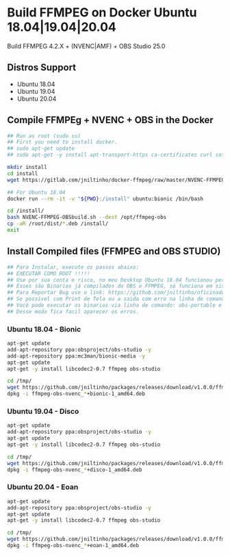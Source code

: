 # Build FFMPEG on Docker Ubuntu 18.04|19.04|20.04

Build FFMPEG 4.2.X + (NVENC|AMF) + OBS Studio 25.0

## Distros Support

* Ubuntu 18.04
* Ubuntu 19.04
* Ubuntu 20.04

## Compile FFMPEg + NVENC + OBS in the Docker

```bash
## Run as root (sudo su)
## First you need to install docker.
## sudo apt-get update
## sudo apt-get -y install apt-transport-https ca-certificates curl software-properties-common docker.io socat

mkdir install
cd install
wget https://gitlab.com/jniltinho/docker-ffmpeg/raw/master/NVENC-FFMPEG-OBSbuild.sh

## For Ubuntu 18.04
docker run --rm -it -v "${PWD}:/install" ubuntu:bionic /bin/bash

cd /install/
bash NVENC-FFMPEG-OBSbuild.sh --dest /opt/ffmpeg-obs
cp -aR /root/dist/*.deb /install/
exit
```

## Install Compiled files (FFMPEG and OBS STUDIO)

```bash
## Para Instalar, execute os passos abaixo:
## EXECUTAR COMO ROOT !!!!!
## Use por sua conta e risco, no meu Desktop Ubuntu 18.04 funcionou perfeitamente.
## Esses são Binarios já compilados do OBS e FFMPEG, só funciona em sistemas 64Bits.
## Para Reportar Bug use o link: https://github.com/jniltinho/oficinadotux/issues.
## Se possivel com Print de Tela ou a saida com erro na linha de comando.
## Você pode executar os binarios via linha de comando: obs-portable e ffmpeg.
## Desse modo fica facil aparecer os erros.
```


### Ubuntu 18.04 - Bionic

```bash
apt-get update
add-apt-repository ppa:obsproject/obs-studio -y
add-apt-repository ppa:mc3man/bionic-media -y
apt-get update
apt-get -y install libcodec2-0.7 ffmpeg obs-studio

cd /tmp/
wget https://github.com/jniltinho/packages/releases/download/v1.0.0/ffmpeg-obs-nvenc_25.0+bionic-1_amd64.deb
dpkg -i ffmpeg-obs-nvenc_*+bionic-1_amd64.deb
```

### Ubuntu 19.04 - Disco

```bash
apt-get update
add-apt-repository ppa:obsproject/obs-studio -y
apt-get update
apt-get -y install libcodec2-0.7 ffmpeg obs-studio

cd /tmp/
wget https://github.com/jniltinho/packages/releases/download/v1.0.0/ffmpeg-obs-nvenc_25.0+disco-1_amd64.deb
dpkg -i ffmpeg-obs-nvenc_*+disco-1_amd64.deb
```

### Ubuntu 20.04 - Eoan

```bash
apt-get update
add-apt-repository ppa:obsproject/obs-studio -y
apt-get update
apt-get -y install libcodec2-0.7 ffmpeg obs-studio

cd /tmp/
wget https://github.com/jniltinho/packages/releases/download/v1.0.0/ffmpeg-obs-nvenc_25.0+eoan-1_amd64.deb
dpkg -i ffmpeg-obs-nvenc_*+eoan-1_amd64.deb
```
